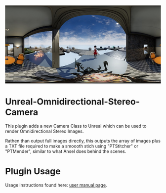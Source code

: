![](Images/example_a.jpg)
# Unreal-Omnidirectional-Stereo-Camera

This plugin adds a new Camera Class to Unreal which can be used to render Omnidirectional Stereo Images. 

Rathen than output full images directly, this outputs the array of images plus a TXT file required to make a smoooth stich using "PTStitcher" or "PTMender", similar to what Ansel does behind the scenes.

# Plugin Usage
Usage instructions found here: [user manual page](USAGE.md).
